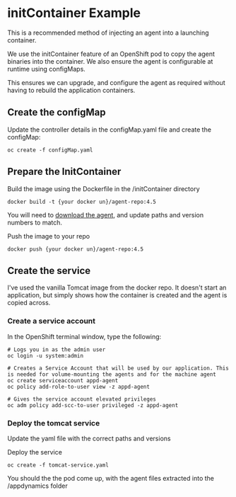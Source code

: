 # initContainer Example

This is a recommended method of injecting an agent into a launching container.

We use the initContainer feature of an OpenShift pod to copy the agent binaries into the container. We also ensure the agent is configurable at runtime using configMaps.

This ensures we can upgrade, and configure the agent as required without having to rebuild the application containers.

## Create the configMap

Update the controller details in the configMap.yaml file and create the configMap:

```
oc create -f configMap.yaml
```

## Prepare the InitContainer

Build the image using the Dockerfile in the /initContainer directory

```
docker build -t {your docker un}/agent-repo:4.5
```

You will need to [download the agent](https://download.appdynamics.com/), and update paths and version numbers to match.

Push the image to your repo

```
docker push {your docker un}/agent-repo:4.5
```

## Create the service

I've used the vanilla Tomcat image from the docker repo. It doesn't start an application, but simply shows how the container is created and the agent is copied across.

### Create a service account

In the OpenShift terminal window, type the following:
```
# Logs you in as the admin user
oc login -u system:admin

# Creates a Service Account that will be used by our application. This is needed for volume-mounting the agents and for the machine agent
oc create serviceaccount appd-agent
oc policy add-role-to-user view -z appd-agent

# Gives the service account elevated privileges
oc adm policy add-scc-to-user privileged -z appd-agent
```

### Deploy the tomcat service 

Update the yaml file with the correct paths and versions

Deploy the service

```
oc create -f tomcat-service.yaml 
```

You should the the pod come up, with the agent files extracted into the /appdynamics folder
